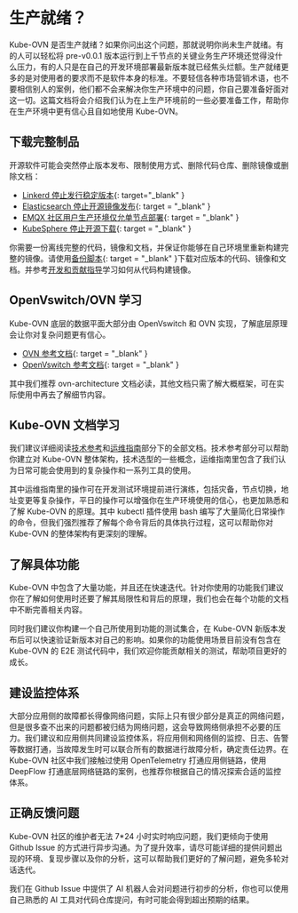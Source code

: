 # 生产就绪？

Kube-OVN 是否生产就绪？如果你问出这个问题，那就说明你尚未生产就绪。有的人可以轻松将 pre-v0.0.1 版本运行到上千节点的关键业务生产环境还觉得没什么压力，有的人只是在自己的开发环境部署最新版本就已经焦头烂额。生产就绪更多的是对使用者的要求而不是软件本身的标准。不要轻信各种市场营销术语，也不要相信别人的案例，他们都不会来解决你生产环境中的问题，你自己要准备好面对这一切。这篇文档将会介绍我们认为在上生产环境前的一些必要准备工作，帮助你在生产环境中更有信心且自如地使用 Kube-OVN。

## 下载完整制品

开源软件可能会突然停止版本发布、限制使用方式、删除代码仓库、删除镜像或删除文档：

- [Linkerd 停止发行稳定版本](https://linkerd.io/2024/02/21/announcing-linkerd-2.15/index.html#a-new-model-for-stable-releases){: target="_blank" }
- [Elasticsearch 停止开源镜像发布](https://github.com/elastic/elasticsearch/issues/70840){: target = "_blank" }
- [EMQX 社区用户生产环境仅允单节点部署](https://www.emqx.com/en/news/emqx-adopts-business-source-license){: target = "_blank" }
- [KubeSphere 停止开源下载](https://github.com/kubesphere/kubesphere/issues/6550){: target = "_blank" }

你需要一份离线完整的代码，镜像和文档，并保证你能够在自己环境里重新构建完整的镜像。请使用[备份脚本](https://github.com/kubeovn/kube-ovn/blob/master/hack/backup.sh){: target = "_blank" }下载对应版本的代码、镜像和文档。并参考[开发和贡献指导](../reference/dev-env.md)学习如何从代码构建镜像。

## OpenVswitch/OVN 学习

Kube-OVN 底层的数据平面大部分由 OpenVswitch 和 OVN 实现，了解底层原理会让你对复杂问题更有信心。

- [OVN 参考文档](https://docs.ovn.org/en/latest/ref/index.html){: target = "_blank" }
- [OpenVswitch 参考文档](https://www.openvswitch.org/support/dist-docs/){: target = "_blank" }

其中我们推荐 ovn-architecture 文档必读，其他文档只需了解大概框架，可在实际使用中再去了解细节内容。

## Kube-OVN 文档学习

我们建议详细阅读[技术参考](../reference/architecture.md)和[运维指南](../ops/kubectl-ko.md)部分下的全部文档。技术参考部分可以帮助你建立对 Kube-OVN 整体架构，技术选型的一些概念，运维指南里包含了我们认为日常可能会使用到的复杂操作和一系列工具的使用。

其中运维指南里的操作可在开发测试环境提前进行演练，包括灾备，节点切换，地址变更等复杂操作，平日的操作可以增强你在生产环境使用的信心，也更加熟悉和了解 Kube-OVN 的原理。其中 kubectl 插件使用 bash 编写了大量简化日常操作的命令，但我们强烈推荐了解每个命令背后的具体执行过程，这可以帮助你对 Kube-OVN 的整体架构有更深刻的理解。

## 了解具体功能

Kube-OVN 中包含了大量功能，并且还在快速迭代。针对你使用的功能我们建议你在了解如何使用时还要了解其局限性和背后的原理，我们也会在每个功能的文档中不断完善相关内容。

同时我们建议你构建一个自己所使用到功能的测试集合，在 Kube-OVN 新版本发布后可以快速验证新版本对自己的影响。如果你的功能使用场景目前没有包含在 Kube-OVN 的 E2E 测试代码中，我们欢迎你能贡献相关的测试，帮助项目更好的成长。

## 建设监控体系

大部分应用侧的故障都长得像网络问题，实际上只有很少部分是真正的网络问题，但是很多查不出来的问题都被归结为网络问题，这会导致网络侧承担不必要的压力。我们建议和应用侧共同建设监控体系，将应用侧和网络侧的监控、日志、告警等数据打通，当故障发生时可以联合所有的数据进行故障分析，确定责任边界。在 Kube-OVN 社区中我们接触过使用 OpenTelemetry 打通应用侧链路，使用 DeepFlow 打通底层网络链路的案例，也推荐你根据自己的情况探索合适的监控体系。

## 正确反馈问题

Kube-OVN 社区的维护者无法 7*24 小时实时响应问题，我们更倾向于使用 Github Issue 的方式进行异步沟通。为了提升效率，请尽可能详细的提供问题出现的环境、复现步骤以及你的分析，这可以帮助我们更好的了解问题，避免多轮对话迭代。

我们在 Github Issue 中提供了 AI 机器人会对问题进行初步的分析，你也可以使用自己熟悉的 AI 工具对代码仓库提问，有时可能会得到超出预期的结果。
